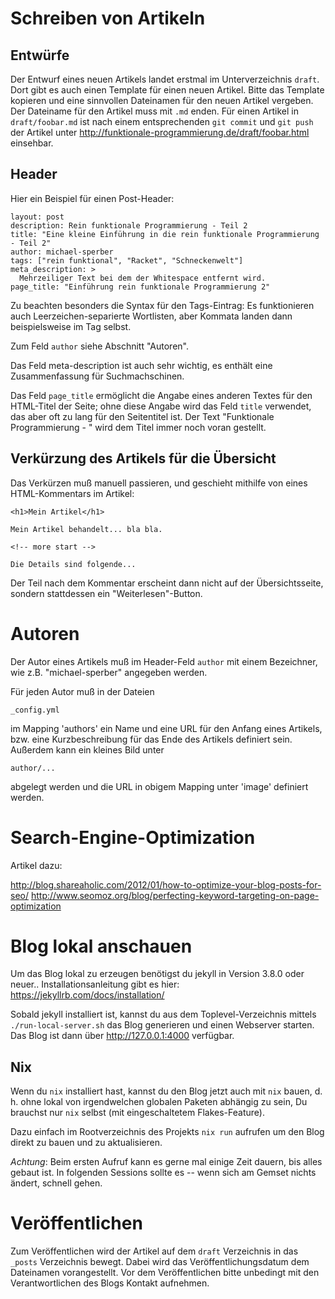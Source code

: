 # Schreiben von Artikeln

## Entwürfe

Der Entwurf eines neuen Artikels landet erstmal im Unterverzeichnis
`draft`. Dort gibt es auch einen Template für einen neuen Artikel. Bitte das
Template kopieren und eine sinnvollen Dateinamen für den neuen Artikel
vergeben. Der Dateiname für den Artikel muss mit `.md` enden. Für einen Artikel
in `draft/foobar.md` ist nach einem entsprechenden `git commit` und `git push`
der Artikel unter http://funktionale-programmierung.de/draft/foobar.html
einsehbar.

## Header

Hier ein Beispiel für einen Post-Header:

	layout: post
	description: Rein funktionale Programmierung - Teil 2
	title: "Eine kleine Einführung in die rein funktionale Programmierung - Teil 2"
	author: michael-sperber
	tags: ["rein funktional", "Racket", "Schneckenwelt"]
	meta_description: >
	  Mehrzeiliger Text bei dem der Whitespace entfernt wird.
	page_title: "Einführung rein funktionale Programmierung 2"

Zu beachten besonders die Syntax für den Tags-Eintrag: Es funktionieren auch
Leerzeichen-separierte Wortlisten, aber Kommata landen dann beispielsweise im
Tag selbst.

Zum Feld `author` siehe Abschnitt "Autoren".

Das Feld meta-description ist auch sehr wichtig, es enthält eine Zusammenfassung
für Suchmachschinen.

Das Feld `page_title` ermöglicht die Angabe eines anderen Textes für den
HTML-Titel der Seite; ohne diese Angabe wird das Feld `title` verwendet, das
aber oft zu lang für den Seitentitel ist. Der Text "Funktionale Programmierung -
" wird dem Titel immer noch voran gestellt.

## Verkürzung des Artikels für die Übersicht

Das Verkürzen muß manuell passieren, und geschieht mithilfe von eines
HTML-Kommentars im Artikel:

    <h1>Mein Artikel</h1>

    Mein Artikel behandelt... bla bla.

    <!-- more start -->

    Die Details sind folgende...

Der Teil nach dem Kommentar erscheint dann nicht auf der Übersichtsseite,
sondern stattdessen ein "Weiterlesen"-Button.

# Autoren

Der Autor eines Artikels muß im Header-Feld `author` mit einem Bezeichner, wie
z.B. "michael-sperber" angegeben werden.

Für jeden Autor muß in der Dateien

    _config.yml

im Mapping 'authors' ein Name und eine URL für den Anfang eines Artikels,
bzw. eine Kurzbeschreibung für das Ende des Artikels definiert sein. Außerdem
kann ein kleines Bild unter

    author/...

abgelegt werden und die URL in obigem Mapping unter 'image' definiert werden.

# Search-Engine-Optimization

Artikel dazu:

http://blog.shareaholic.com/2012/01/how-to-optimize-your-blog-posts-for-seo/
http://www.seomoz.org/blog/perfecting-keyword-targeting-on-page-optimization

# Blog lokal anschauen

Um das Blog lokal zu erzeugen benötigst du jekyll in Version 3.8.0 oder
neuer.. Installationsanleitung gibt es hier:
https://jekyllrb.com/docs/installation/

Sobald jekyll installiert ist, kannst du aus dem Toplevel-Verzeichnis mittels
`./run-local-server.sh` das Blog generieren und einen Webserver starten. Das
Blog ist dann über http://127.0.0.1:4000 verfügbar.

## Nix

Wenn du `nix` installiert hast, kannst du den Blog jetzt auch mit `nix` bauen,
d. h. ohne lokal von irgendwelchen globalen Paketen abhängig zu sein, Du
brauchst nur `nix` selbst (mit eingeschaltetem Flakes-Feature).

Dazu einfach im Rootverzeichnis des Projekts `nix run` aufrufen um den Blog
direkt zu bauen und zu aktualisieren.

*Achtung*: Beim ersten Aufruf kann es gerne mal einige Zeit dauern,
bis alles gebaut ist.  In folgenden Sessions sollte es -- wenn sich am
Gemset nichts ändert, schnell gehen.

# Veröffentlichen

Zum Veröffentlichen wird der Artikel auf dem `draft` Verzeichnis in das
`_posts` Verzeichnis bewegt. Dabei wird das Veröffentlichungsdatum dem
Dateinamen vorangestellt. Vor dem Veröffentlichen bitte unbedingt mit
den Verantwortlichen des Blogs Kontakt aufnehmen.
